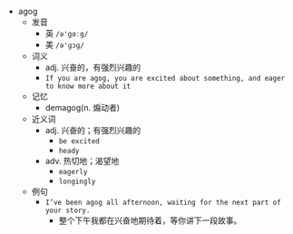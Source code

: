 - agog
  - 发音
    - 英 `/ə'gɑːg/`
    - 美 `/ə'ɡɔɡ/`
  - 词义
    - adj. 兴奋的，有强烈兴趣的
    - `If you are agog, you are excited about something, and eager to know more about it`
  - 记忆
    - demagog(n. 煽动者)
  - 近义词
    - adj. 兴奋的；有强烈兴趣的
      - `be excited`
      - `heady`
    - adv. 热切地；渴望地
      - `eagerly`
      - `longingly`
  - 例句
    - `I’ve been agog all afternoon, waiting for the next part of your story.`
      - 整个下午我都在兴奋地期待着，等你讲下一段故事。

